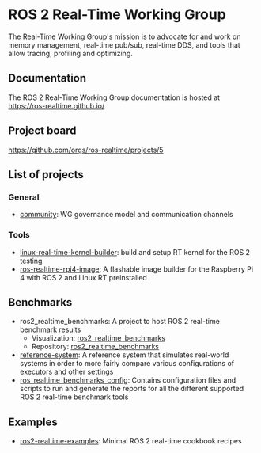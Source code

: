 # ROS 2 Real-Time Working Group

The Real-Time Working Group's mission is to advocate for and work on memory management, real-time pub/sub, real-time DDS, and tools that allow tracing, profiling and optimizing.

## Documentation

The ROS 2 Real-Time Working Group documentation is hosted at https://ros-realtime.github.io/

## Project board

https://github.com/orgs/ros-realtime/projects/5

## List of projects

### General

- [community](https://github.com/ros-realtime/community): WG governance model and communication channels

### Tools
- [linux-real-time-kernel-builder](https://github.com/ros-realtime/linux-real-time-kernel-builder): build and setup RT kernel for the ROS 2 testing
- [ros-realtime-rpi4-image](https://github.com/ros-realtime/ros-realtime-rpi4-image): A flashable image builder for the Raspberry Pi 4 with ROS 2 and Linux RT preinstalled

## Benchmarks
- ros2_realtime_benchmarks: A project to host ROS 2 real-time benchmark results
   - Visualization: [ros2_realtime_benchmarks](https://ros-realtime.github.io/ros2_realtime_benchmarks/)
   - Repository: [ros2_realtime_benchmarks](https://github.com/ros-realtime/ros2_realtime_benchmarks)
- [reference-system](https://github.com/ros-realtime/reference-system): A reference system that simulates real-world systems in order to more fairly compare various configurations of executors and other settings
- [ros_realtime_benchmarks_config](https://github.com/ros-realtime/ros_realtime_benchmarks_config): Contains configuration files and scripts to run and generate the reports for all the different supported ROS 2 real-time benchmark tools

## Examples

- [ros2-realtime-examples](https://github.com/ros-realtime/ros2-realtime-examples): Minimal ROS 2 real-time cookbook recipes 


